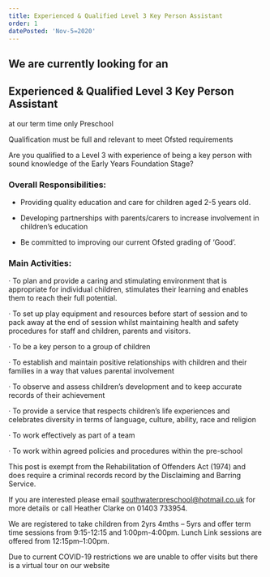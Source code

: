 ```yaml
---
title: Experienced & Qualified Level 3 Key Person Assistant
order: 1
datePosted: 'Nov-5=2020'
---
```


## We are currently looking for an

## Experienced & Qualified Level 3 Key Person Assistant

at our term time only Preschool

Qualification must be full and relevant to meet Ofsted requirements

Are you qualified to a Level 3 with experience of being a key person with sound knowledge of the Early Years Foundation Stage?

### Overall Responsibilities:

- Providing quality education and care for children aged 2-5 years old.

- Developing partnerships with parents/carers to increase involvement in children’s education

- Be committed to improving our current Ofsted grading of ‘Good’.

### Main Activities:

· To plan and provide a caring and stimulating environment that is appropriate for individual children, stimulates their learning and enables them to reach their full potential.

· To set up play equipment and resources before start of session and to pack away at the end of session whilst maintaining health and safety procedures for staff and children, parents and visitors.

· To be a key person to a group of children

· To establish and maintain positive relationships with children and their families in a way that values parental involvement

· To observe and assess children’s development and to keep accurate records of their achievement

· To provide a service that respects children’s life experiences and celebrates diversity in terms of language, culture, ability, race and religion

· To work effectively as part of a team

· To work within agreed policies and procedures within the pre-school

This post is exempt from the Rehabilitation of Offenders Act (1974) and does require a criminal records record by the Disclaiming and Barring Service.

If you are interested please email southwaterpreschool@hotmail.co.uk for more details or call Heather Clarke on 01403 733954.

We are registered to take children from 2yrs 4mths – 5yrs and offer term time sessions from 9:15-12:15 and 1:00pm-4:00pm. Lunch Link sessions are offered from 12:15pm–1:00pm.

Due to current COVID-19 restrictions we are unable to offer visits but there is a virtual tour on our website